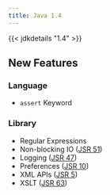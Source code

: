 ```yaml
---
title: Java 1.4
---
```


{{< jdkdetails "1.4" >}}

## New Features

### Language

* `assert` Keyword

### Library

* Regular Expressions
* Non-blocking IO ([JSR 51](https://jcp.org/en/jsr/detail?id=51))
* Logging ([JSR 47](https://jcp.org/en/jsr/detail?id=45))
* Preferences ([JSR 10](https://jcp.org/en/jsr/detail?id=10))
* XML APIs ([JSR 5](https://jcp.org/en/jsr/detail?id=5))
* XSLT ([JSR 63](https://jcp.org/en/jsr/detail?id=63))
